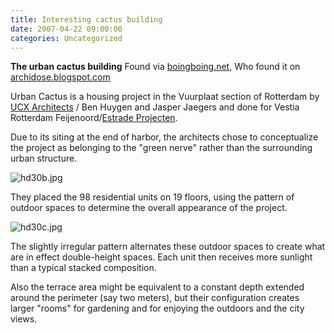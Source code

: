 ```yaml
---
title: Interesting cactus building
date: 2007-04-22 09:00:00
categories: Uncategorized
---
```

<strong>The urban cactus building</strong>
Found via <a href="http://www.boingboing.net/2006/11/30/cactus_building.html">boingboing.net,</a> Who found it on <a href="http://www.boingboing.net/2006/11/30/cactus_building.html"></a><a href="http://archidose.blogspot.com/2006/10/half-dose-30-urban-cactus.html">archidose.blogspot.com</a>

Urban Cactus is a housing project in the Vuurplaat section of Rotterdam by <a href="http://www.ucxarchitects.com/">UCX Architects</a> / Ben Huygen and Jasper Jaegers and done for Vestia Rotterdam Feijenoord/<a href="http://www.estrade.nl/">Estrade Projecten</a>.

Due to its siting at the end of harbor, the architects chose to conceptualize the project as belonging to the "green nerve" rather than the surrounding urban structure.

<img src="/public/uploads/2007/04/hd30b.jpg" alt="hd30b.jpg" />

They placed the 98 residential units on 19 floors, using the pattern of outdoor spaces to determine the overall appearance of the project.

<img src="/public/uploads/2007/04/hd30c.jpg" alt="hd30c.jpg" />

The slightly irregular pattern alternates these outdoor spaces to create what are in effect double-height spaces. Each unit then receives more sunlight than a typical stacked composition.

Also the terrace area might be equivalent to a constant depth extended around the perimeter (say two meters), but their configuration creates larger "rooms" for gardening and for enjoying the outdoors and the city views.
